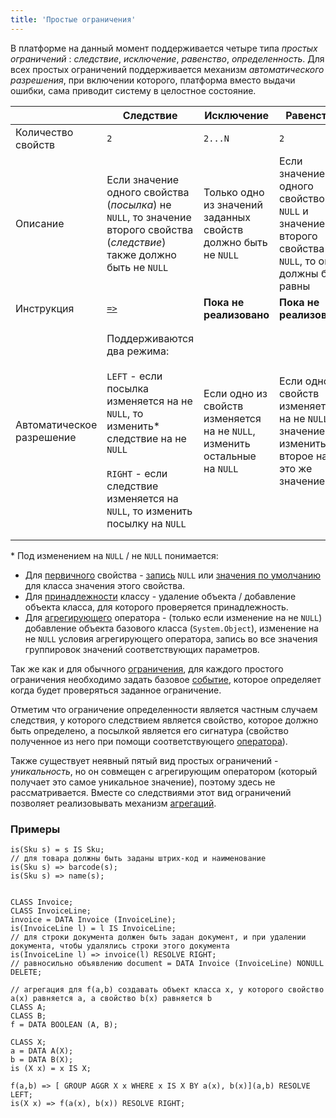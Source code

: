 ```yaml
---
title: 'Простые ограничения'
---
```


В платформе на данный момент поддерживается четыре типа *простых ограничений* : *следствие*, *исключение*, *равенство*, *определенность*. Для всех простых ограничений поддерживается механизм *автоматического разрешения*, при включении которого, платформа вместо выдачи ошибки, сама приводит систему в целостное состояние.

| |Следствие|Исключение|Равенство|Определенность|
|---|---|---|---|---|
|Количество свойств|`2`|`2...N`|`2`|`1`|
|Описание|Если значение одного свойства (*посылка*) не `NULL`, то значение второго свойства (*следствие*) также должно быть не `NULL`|Только одно из значений заданных свойств должно быть не `NULL`|Если значение одного свойство не `NULL` и значение второго свойства не `NULL`, то они должны быть равны|Если все параметры свойства подходят по классам, то для них должно быть задано не `NULL` значение|
|Инструкция|[`=>`](=gt_statement.md)|**Пока не реализовано**|**Пока не реализовано**|Опция `NONULL` в задании свойств|
|Автоматическое разрешение|Поддерживаются два режима:<br/><br/>`LEFT` - если посылка изменяется на не `NULL`, то изменить\* следствие на не `NULL`<br/><br/>`RIGHT` - если следствие изменяется на `NULL`, то изменить посылку на `NULL`<br/>|Если одно из свойств изменяется на не `NULL`, изменить остальные на `NULL`|Если одно из свойств изменяется на не `NULL` значение, изменить второе на это же значение|`AGGR` - если значение свойства изменяется на `NULL`, удалить объекты соответствующие параметрам.<br/><br/>`DEFAULT` значение - если добавляются (доклассифицируются) объекты соответствующие классам параметров, изменить значение свойства для этих объектов на значение по умолчанию.|

\* Под изменением на `NULL` / не `NULL` понимается:

-   Для [первичного](Data_properties_DATA.md) свойства - [запись](Property_change_CHANGE.md) `NULL` или [значения по умолчанию](Built-in_classes.md#defaultvalue) для класса значения этого свойства.
-   Для [принадлежности](Classification_IS_AS.md) классу - удаление объекта / добавление объекта класса, для которого проверяется принадлежность.
-   Для [агрегирующего](Grouping_GROUP.md) оператора - (только если изменение на не `NULL`) добавление объекта базового класса (`System.Object`), изменение на не `NULL` условия агрегирующего оператора, запись во все значения группировок значений соответствующих параметров.

Так же как и для обычного [ограничения](Constraints.md), для каждого простого ограничения необходимо задать базовое [событие](Events.md), которое определяет когда будет проверяться заданное ограничение. 

Отметим что ограничение определенности является частным случаем следствия, у которого следствием является свойство, которое должно быть определено, а посылкой является его сигнатура (свойство полученное из него при помощи соответствующего [оператора](Property_signature_ISCLASS.md)).

Также существует неявный пятый вид простых ограничений - *уникальность*, но он совмещен с агрегирующим оператором (который получает это самое уникальное значение), поэтому здесь не рассматривается. Вместе со следствиями этот вид ограничений позволяет реализовывать механизм [агрегаций](Aggregations.md). 

### Примеры

```lsf
is(Sku s) = s IS Sku;
// для товара должны быть заданы штрих-код и наименование
is(Sku s) => barcode(s);
is(Sku s) => name(s);


CLASS Invoice;
CLASS InvoiceLine;
invoice = DATA Invoice (InvoiceLine);
is(InvoiceLine l) = l IS InvoiceLine;
// для строки документа должен быть задан документ, и при удалении документа, чтобы удалялись строки этого документа
is(InvoiceLine l) => invoice(l) RESOLVE RIGHT;
// равносильно объявлению document = DATA Invoice (InvoiceLine) NONULL DELETE;

// агрегация для f(a,b) создавать объект класса x, у которого свойство a(x) равняется a, а свойство b(x) равняется b
CLASS A;
CLASS B;
f = DATA BOOLEAN (A, B);

CLASS X;
a = DATA A(X);
b = DATA B(X);
is (X x) = x IS X;

f(a,b) => [ GROUP AGGR X x WHERE x IS X BY a(x), b(x)](a,b) RESOLVE LEFT;
is(X x) => f(a(x), b(x)) RESOLVE RIGHT;
```
